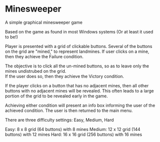 # Minesweeper
A simple graphical minesweeper game

Based on the game as found in most Windows systems
(Or at least it used to be!)

Player is presented with a grid of clickable buttons.
Several of the buttons on the grid are "mined," to
represent landmines.  If user clicks on a mine, then
they achieve the Failure condition.

The objective is to click all the un-mined buttons, so
as to leave only the mines undistrubed on the grid.  
If the user does so, then they achieve the Victory 
condition.

If the player clicks on a button that has no adjacent 
mines, then all other buttons with no adjacent mines 
will be revealed.  This often leads to a large portion 
of the grid to be revealed early in the game.

Achieving either condition will present an info box 
informing the user of the achieved condition.  The
user is then returned to the main menu.

There are three difficulty settings: Easy, Medium, Hard

Easy: 8 x 8 grid (64 buttons) with 8 mines
Medium: 12 x 12 grid (144 buttons) with 12 mines
Hard: 16 x 16 grid (256 buttons) with 16 mines
